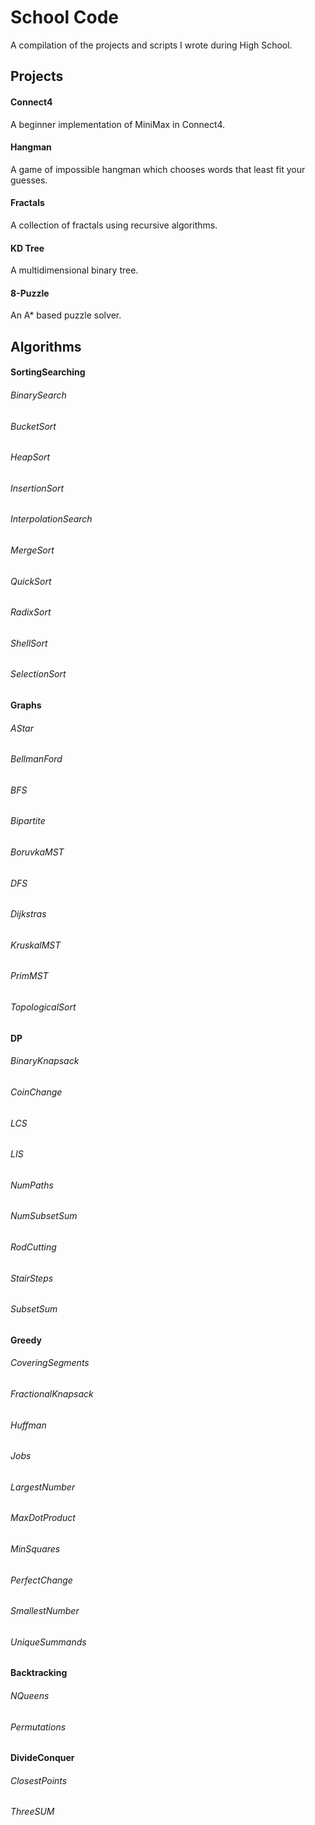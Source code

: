 # School Code

A compilation of the projects and scripts I wrote during High School.

## Projects

#### Connect4
A beginner implementation of MiniMax in Connect4.

#### Hangman
A game of impossible hangman which chooses words that least fit your guesses.

#### Fractals
A collection of fractals using recursive algorithms.

#### KD Tree
A multidimensional binary tree.

#### 8-Puzzle
An A* based puzzle solver.

## Algorithms

#### SortingSearching

###### BinarySearch

###### BucketSort

###### HeapSort

###### InsertionSort

###### InterpolationSearch

###### MergeSort

###### QuickSort

###### RadixSort

###### ShellSort

###### SelectionSort

#### Graphs

###### AStar

###### BellmanFord

###### BFS

###### Bipartite

###### BoruvkaMST

###### DFS

###### Dijkstras

###### KruskalMST

###### PrimMST

###### TopologicalSort

#### DP

###### BinaryKnapsack

###### CoinChange

###### LCS

###### LIS

###### NumPaths

###### NumSubsetSum

###### RodCutting

###### StairSteps

###### SubsetSum

#### Greedy

###### CoveringSegments

###### FractionalKnapsack

###### Huffman

###### Jobs

###### LargestNumber

###### MaxDotProduct

###### MinSquares

###### PerfectChange

###### SmallestNumber

###### UniqueSummands

#### Backtracking

###### NQueens

###### Permutations

#### DivideConquer

###### ClosestPoints

###### ThreeSUM
